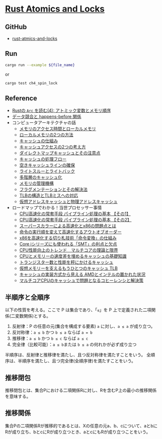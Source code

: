 # [Rust Atomics and Locks](https://marabos.nl/atomics/)

## GitHub

- [rust-atmics-and-locks](https://github.com/m-ou-se/rust-atomics-and-locks)

## Run

```bash
cargo run --example ${file_name}
```

or

```bash
cargo test ch4_spin_lock
```

## Reference

- [Rustの `Arc` を読む(4): アトミック変数とメモリ順序](https://qiita.com/qnighy/items/b3b728adf5e4a3f1a841)
- [データ競合と happens-before 関係](https://uchan.hateblo.jp/entry/2020/06/19/185152)
- コンピュータアーキテクチャの話
  - [メモリのアクセス時間とローカルメモリ](https://news.mynavi.jp/techplus/article/architecture-135/)
  - [ローカルメモリの2つの方法](https://news.mynavi.jp/techplus/article/architecture-136/)
  - [キャッシュの仕組み](https://news.mynavi.jp/techplus/article/architecture-137/)
  - [キャッシュアクセスの2つの考え方](https://news.mynavi.jp/techplus/article/architecture-138/)
  - [ダイレクトマップキャッシュとその注意点](https://news.mynavi.jp/techplus/article/architecture-139/)
  - [キャッシュの処理フロー](https://news.mynavi.jp/techplus/article/architecture-140/)
  - [空きキャッシュラインの確保](https://news.mynavi.jp/techplus/article/architecture-141/)
  - [ライトスルーとライトバック](https://news.mynavi.jp/techplus/article/architecture-142/)
  - [多階層のキャッシュ化](https://news.mynavi.jp/techplus/article/architecture-143/)
  - [メモリの管理機構](https://news.mynavi.jp/techplus/article/architecture-144/)
  - [フラグメンテーションとその解決法](https://news.mynavi.jp/techplus/article/architecture-145/)
  - [TLBの構造とTLBミスへの対応](https://news.mynavi.jp/techplus/article/architecture-146/)
  - [仮想アドレスキャッシュと物理アドレスキャッシュ](https://news.mynavi.jp/techplus/article/architecture-147/)
- ロードマップでわかる！当世プロセッサー事情
  - [CPU高速化の常套手段 パイプライン処理の基本 【その1】](https://ascii.jp/elem/000/000/552/552029/)
  - [CPU高速化の常套手段 パイプライン処理の基本 【その2】](https://ascii.jp/elem/000/000/553/553627/)
  - [スーパースカラーによる高速化とx86の問題点とは](https://ascii.jp/elem/000/000/555/555471/)
  - [命令の実行順を変えて高速化するアウトオブオーダー](https://ascii.jp/elem/000/000/557/557227/)
  - [x86を高速化する切り札技術「命令変換」の仕組み](https://ascii.jp/elem/000/000/558/558788/)
  - [Core iシリーズにも使われる「SMT」の利点と欠点](https://ascii.jp/elem/000/000/560/560386/)
  - [CPU性能向上のトレンド　マルチコアの理論と限界](https://ascii.jp/elem/000/000/561/561198/)
  - [CPUとメモリーの速度差を埋めるキャッシュの基礎知識](https://ascii.jp/elem/000/000/563/563800/)
  - [トランジスター数と性能を秤にかけるキャッシュ](https://ascii.jp/elem/000/000/566/566519/)
  - [仮想メモリーを支えるもうひとつのキャッシュ TLB](https://ascii.jp/elem/000/000/567/567889/)
  - [キャッシュの実装方式から見える AMDとインテルの置かれた状況](https://ascii.jp/elem/000/000/569/569422/)
  - [マルチコアCPUのキャッシュで問題となるコヒーレンシと解決策](https://ascii.jp/elem/000/000/571/571155/)

## 半順序と全順序

以下の性質を考える。ここで P は集合であり、「`≤`」を P 上で定義された二項関係(二変数関係)とする。

1. 反射律：P の任意の元(集合を構成する要素) `a` に対し、`a ≤ a` が成り立つ。
2. 反対称律：`a ≤ b` かつ `b ≤ a` ならば `a = b`
3. 推移律：`a ≤ b` かつ `b ≤ c` ならば `a ≤ c`
4. 完全律（比較可能）：`a ≤ b`または `b ≤ a` の何れかが必ず成り立つ

半順序は、反射律と推移律を満たし、且つ反対称律を満たすことをいう。
全順序は、半順序を満たし、且つ完全律(全順序律)を満たすことをいう。

## 推移閉包

推移閉包とは、集合Pにおける二項関係Rに対し、Rを含むP上の最小の推移関係を意味する。

## 推移関係

集合Pの二項関係Rが推移的であるとは、Xの任意の元a、b、cについて、aとbにRが成り立ち、bとcにRが成り立つとき、aとcにもRが成り立つことをいう。
